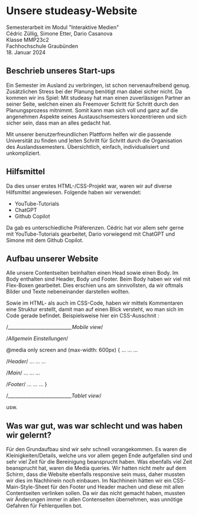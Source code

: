# Unsere studeasy-Website

Semesterarbeit im Modul "Interaktive Medien"<br/>
Cédric Züllig, Simone Etter, Dario Casanova <br/>
Klasse MMP23c2 <br/>
Fachhochschule Graubünden <br/>
18. Januar 2024

## Beschrieb unseres Start-ups

Ein Semester im Ausland zu verbringen, ist schon nervenaufreibend genug. Zusätzlichen Stress bei der Planung benötigt man dabei sicher nicht. Da kommen wir ins Spiel: Mit studeasy hat man einen zuverlässigen Partner an seiner Seite, welchen einen als Freemover Schritt für Schritt durch den Planungsprozess mitnimmt. Somit kann man sich voll und ganz auf die angenehmen Aspekte seines Austauschsemesters konzentrieren und sich sicher sein, dass man an alles gedacht hat.

Mit unserer benutzerfreundlichen Plattform helfen wir die passende Universität zu finden und leiten Schritt für Schritt durch die Organisation des Auslandssemesters. Übersichtlich, einfach, individualisiert und unkompliziert.

## Hilfsmittel

Da dies unser erstes HTML-/CSS-Projekt war, waren wir auf diverse Hilfsmittel angewiesen. Folgende haben wir verwendet:
- YouTube-Tutorials
- ChatGPT
- Github Copilot

Da gab es unterschiedliche Präferenzen. Cédric hat vor allem sehr gerne mit YouTube-Tutorials gearbeitet, Dario vorwiegend mit ChatGPT und Simone mit dem Github Copilot.

## Aufbau unserer Website

Alle unsere Contentseiten beinhalten einen Head sowie einen Body. Im Body enthalten sind Header, Body und Footer. Beim Body haben wir viel mit Flex-Boxen gearbeitet. Dies erschien uns am sinnvollsten, da wir oftmals Bilder und Texte nebeneinander darstellen wollten. 

Sowie im HTML- als auch im CSS-Code, haben wir mittels Kommentaren eine Struktur erstellt, damit man auf einen Blick versteht, wo man sich im Code gerade befindet. Beispielsweise hier ein CSS-Ausschnit :

/*___________________________Mobile view*/

/*Allgemein Einstellungen*/

  @media only screen and (max-width: 600px) {
   ...
   ...
   ...
   
/*Header*/
   ...
   ...
   ...
  
/*Main*/
   ...
   ...
   ...

/*Footer*/
   ...
   ...
   ...
}

 /*___________________________Tablet view*/
 
   usw.
   


## Was war gut, was war schlecht und was haben wir gelernt?

Für den Grundaufbau sind wir sehr schnell vorangekommen. Es waren die Kleinigkeiten/Details, welche uns vor allem gegen Ende aufgefallen sind und sehr viel Zeit für die Bereinigung beansprucht haben. Was ebenfalls viel Zeit beansprucht hat, waren die Media queries. Wir hatten nicht mehr auf dem Schirm, dass die Website ebenfalls responsive sein muss, daher mussten wir dies im Nachhinein noch einbauen. Im Nachhinein hätten wir ein CSS-Main-Style-Sheet für den Footer und Header machen und diese mit allen Contentseiten verlinken sollen. Da wir das nicht gemacht haben, mussten wir Änderungen immer in allen Contenseiten übernehmen, was unnötige Gefahren für Fehlerquellen bot.
